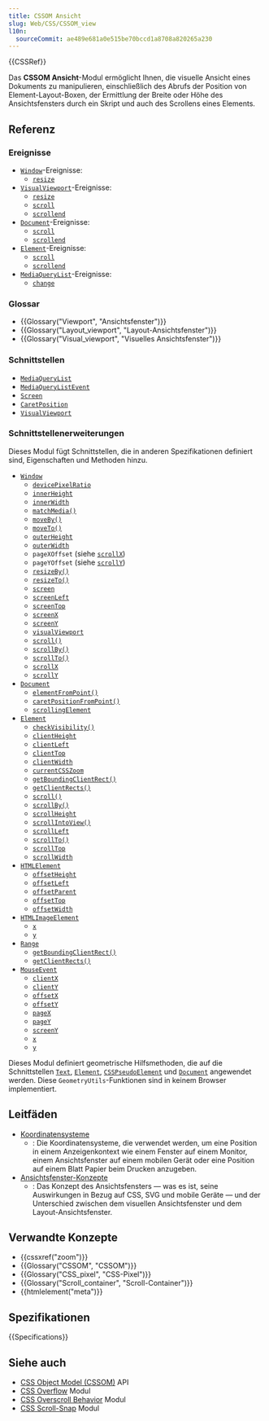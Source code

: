 ```yaml
---
title: CSSOM Ansicht
slug: Web/CSS/CSSOM_view
l10n:
  sourceCommit: ae489e681a0e515be70bccd1a8708a820265a230
---
```


{{CSSRef}}

Das **CSSOM Ansicht**-Modul ermöglicht Ihnen, die visuelle Ansicht eines Dokuments zu manipulieren, einschließlich des Abrufs der Position von Element-Layout-Boxen, der Ermittlung der Breite oder Höhe des Ansichtsfensters durch ein Skript und auch des Scrollens eines Elements.

## Referenz

### Ereignisse

- [`Window`](/de/docs/Web/API/Window)-Ereignisse:
  - [`resize`](/de/docs/Web/API/Window/resize_event)
- [`VisualViewport`](/de/docs/Web/API/VisualViewport)-Ereignisse:
  - [`resize`](/de/docs/Web/API/VisualViewport/resize_event)
  - [`scroll`](/de/docs/Web/API/VisualViewport/scroll_event)
  - [`scrollend`](/de/docs/Web/API/VisualViewport/scrollend_event)
- [`Document`](/de/docs/Web/API/Document)-Ereignisse:
  - [`scroll`](/de/docs/Web/API/Document/scroll_event)
  - [`scrollend`](/de/docs/Web/API/Document/scrollend_event)
- [`Element`](/de/docs/Web/API/Element)-Ereignisse:
  - [`scroll`](/de/docs/Web/API/Element/scroll_event)
  - [`scrollend`](/de/docs/Web/API/Element/scrollend_event)
- [`MediaQueryList`](/de/docs/Web/API/MediaQueryList)-Ereignisse:
  - [`change`](/de/docs/Web/API/MediaQueryList/change_event)

### Glossar

- {{Glossary("Viewport", "Ansichtsfenster")}}
- {{Glossary("Layout_viewport", "Layout-Ansichtsfenster")}}
- {{Glossary("Visual_viewport", "Visuelles Ansichtsfenster")}}

### Schnittstellen

- [`MediaQueryList`](/de/docs/Web/API/MediaQueryList)
- [`MediaQueryListEvent`](/de/docs/Web/API/MediaQueryListEvent)
- [`Screen`](/de/docs/Web/API/Screen)
- [`CaretPosition`](/de/docs/Web/API/CaretPosition)
- [`VisualViewport`](/de/docs/Web/API/VisualViewport)

### Schnittstellenerweiterungen

Dieses Modul fügt Schnittstellen, die in anderen Spezifikationen definiert sind, Eigenschaften und Methoden hinzu.

- [`Window`](/de/docs/Web/API/Window)
  - [`devicePixelRatio`](/de/docs/Web/API/Window/devicePixelRatio)
  - [`innerHeight`](/de/docs/Web/API/Window/innerHeight)
  - [`innerWidth`](/de/docs/Web/API/Window/innerWidth)
  - [`matchMedia()`](/de/docs/Web/API/Window/matchMedia)
  - [`moveBy()`](/de/docs/Web/API/Window/moveBy)
  - [`moveTo()`](/de/docs/Web/API/Window/moveTo)
  - [`outerHeight`](/de/docs/Web/API/Window/outerHeight)
  - [`outerWidth`](/de/docs/Web/API/Window/outerWidth)
  - `pageXOffset` (siehe [`scrollX`](/de/docs/Web/API/Window/scrollX))
  - `pageYOffset` (siehe [`scrollY`](/de/docs/Web/API/Window/scrollY))
  - [`resizeBy()`](/de/docs/Web/API/Window/resizeBy)
  - [`resizeTo()`](/de/docs/Web/API/Window/resizeTo)
  - [`screen`](/de/docs/Web/API/Window/screen)
  - [`screenLeft`](/de/docs/Web/API/Window/screenLeft)
  - [`screenTop`](/de/docs/Web/API/Window/screenTop)
  - [`screenX`](/de/docs/Web/API/Window/screenX)
  - [`screenY`](/de/docs/Web/API/Window/screenY)
  - [`visualViewport`](/de/docs/Web/API/Window/visualViewport)
  - [`scroll()`](/de/docs/Web/API/Window/scroll)
  - [`scrollBy()`](/de/docs/Web/API/Window/scrollBy)
  - [`scrollTo()`](/de/docs/Web/API/Window/scrollTo)
  - [`scrollX`](/de/docs/Web/API/Window/scrollX)
  - [`scrollY`](/de/docs/Web/API/Window/scrollY)
- [`Document`](/de/docs/Web/API/Document)
  - [`elementFromPoint()`](/de/docs/Web/API/Document/elementFromPoint)
  - [`caretPositionFromPoint()`](/de/docs/Web/API/Document/caretPositionFromPoint)
  - [`scrollingElement`](/de/docs/Web/API/Document/scrollingElement)
- [`Element`](/de/docs/Web/API/Element)
  - [`checkVisibility()`](/de/docs/Web/API/Element/checkVisibility)
  - [`clientHeight`](/de/docs/Web/API/Element/clientHeight)
  - [`clientLeft`](/de/docs/Web/API/Element/clientLeft)
  - [`clientTop`](/de/docs/Web/API/Element/clientTop)
  - [`clientWidth`](/de/docs/Web/API/Element/clientWidth)
  - [`currentCSSZoom`](/de/docs/Web/API/Element/currentCSSZoom)
  - [`getBoundingClientRect()`](/de/docs/Web/API/Element/getBoundingClientRect)
  - [`getClientRects()`](/de/docs/Web/API/Element/getClientRects)
  - [`scroll()`](/de/docs/Web/API/Element/scroll)
  - [`scrollBy()`](/de/docs/Web/API/Element/scrollBy)
  - [`scrollHeight`](/de/docs/Web/API/Element/scrollHeight)
  - [`scrollIntoView()`](/de/docs/Web/API/Element/scrollIntoView)
  - [`scrollLeft`](/de/docs/Web/API/Element/scrollLeft)
  - [`scrollTo()`](/de/docs/Web/API/Element/scrollTo)
  - [`scrollTop`](/de/docs/Web/API/Element/scrollTop)
  - [`scrollWidth`](/de/docs/Web/API/Element/scrollWidth)
- [`HTMLElement`](/de/docs/Web/API/HTMLElement)
  - [`offsetHeight`](/de/docs/Web/API/HTMLElement/offsetHeight)
  - [`offsetLeft`](/de/docs/Web/API/HTMLElement/offsetLeft)
  - [`offsetParent`](/de/docs/Web/API/HTMLElement/offsetParent)
  - [`offsetTop`](/de/docs/Web/API/HTMLElement/offsetTop)
  - [`offsetWidth`](/de/docs/Web/API/HTMLElement/offsetWidth)
- [`HTMLImageElement`](/de/docs/Web/API/HTMLImageElement)
  - [`x`](/de/docs/Web/API/HTMLImageElement/x)
  - [`y`](/de/docs/Web/API/HTMLImageElement/y)
- [`Range`](/de/docs/Web/API/Range)
  - [`getBoundingClientRect()`](/de/docs/Web/API/Range/getBoundingClientRect)
  - [`getClientRects()`](/de/docs/Web/API/Range/getClientRects)
- [`MouseEvent`](/de/docs/Web/API/MouseEvent)
  - [`clientX`](/de/docs/Web/API/MouseEvent/clientX)
  - [`clientY`](/de/docs/Web/API/MouseEvent/clientY)
  - [`offsetX`](/de/docs/Web/API/MouseEvent/offsetX)
  - [`offsetY`](/de/docs/Web/API/MouseEvent/offsetY)
  - [`pageX`](/de/docs/Web/API/MouseEvent/pageX)
  - [`pageY`](/de/docs/Web/API/MouseEvent/pageY)
  - [`screenY`](/de/docs/Web/API/MouseEvent/screenY)
  - [`x`](/de/docs/Web/API/MouseEvent/x)
  - [`y`](/de/docs/Web/API/MouseEvent/y)

Dieses Modul definiert geometrische Hilfsmethoden, die auf die Schnittstellen [`Text`](/de/docs/Web/API/Text), [`Element`](/de/docs/Web/API/Element), [`CSSPseudoElement`](/de/docs/Web/API/CSSPseudoElement) und [`Document`](/de/docs/Web/API/Document) angewendet werden. Diese `GeometryUtils`-Funktionen sind in keinem Browser implementiert.

## Leitfäden

- [Koordinatensysteme](/de/docs/Web/CSS/CSSOM_view/Coordinate_systems)
  - : Die Koordinatensysteme, die verwendet werden, um eine Position in einem Anzeigenkontext wie einem Fenster auf einem Monitor, einem Ansichtsfenster auf einem mobilen Gerät oder eine Position auf einem Blatt Papier beim Drucken anzugeben.
- [Ansichtsfenster-Konzepte](/de/docs/Web/CSS/CSSOM_view/Viewport_concepts)
  - : Das Konzept des Ansichtsfensters — was es ist, seine Auswirkungen in Bezug auf CSS, SVG und mobile Geräte — und der Unterschied zwischen dem visuellen Ansichtsfenster und dem Layout-Ansichtsfenster.

## Verwandte Konzepte

- {{cssxref("zoom")}}
- {{Glossary("CSSOM", "CSSOM")}}
- {{Glossary("CSS_pixel", "CSS-Pixel")}}
- {{Glossary("Scroll_container", "Scroll-Container")}}
- {{htmlelement("meta")}}

## Spezifikationen

{{Specifications}}

## Siehe auch

- [CSS Object Model (CSSOM)](/de/docs/Web/API/CSS_Object_Model) API
- [CSS Overflow](/de/docs/Web/CSS/CSS_overflow) Modul
- [CSS Overscroll Behavior](/de/docs/Web/CSS/CSS_overscroll_behavior) Modul
- [CSS Scroll-Snap](/de/docs/Web/CSS/CSS_scroll_snap) Modul
